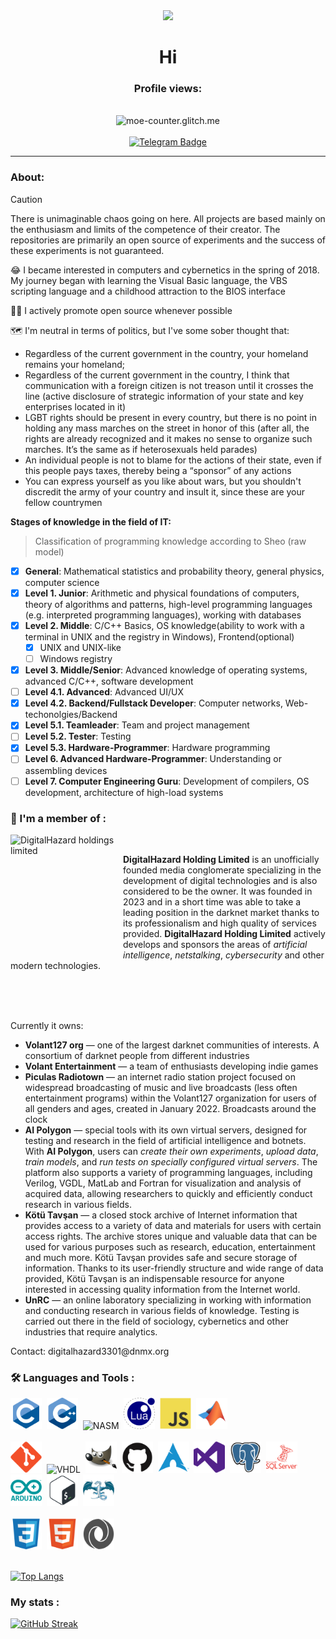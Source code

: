 <div id="header" align="center">
  	<img src="https://media.giphy.com/media/QXJk9Nsk3YvqwQsPZs/giphy.gif" width="300"/>
  	<h1>Hi</h1>
  	<div id="badges">
		<h3> Profile views: </h3><br>
		<img src="https://moe-counter.glitch.me/get/@MSIborisyeltsin.github.readme" alt="moe-counter.glitch.me"/>
		<br><br>
  		<a href="https://t.me/femboyattack"><img src="https://img.shields.io/badge/Telegram-blue?logo=telegram&logoColor=white&style=for-the-badge" alt="Telegram Badge"/></a>
	</div>
</div>

---
### About:

> [!CAUTION]
> There is unimaginable chaos going on here. All projects are based mainly on the enthusiasm and limits of the competence of their creator. The repositories are primarily an open source of experiments and the success of these experiments is not guaranteed.

:joy: I became interested in computers and cybernetics in the spring of 2018. My journey began with learning the Visual Basic language, the VBS scripting language and a childhood attraction to the BIOS interface

:pirate_flag: I actively promote open source whenever possible

:world_map: I'm neutral in terms of politics, but I've some sober thought that: 
- Regardless of the current government in the country, your homeland remains your homeland;
- Regardless of the current government in the country, I think that communication with a foreign citizen is not treason until it crosses the line (active disclosure of strategic information of your state and key enterprises located in it)
- LGBT rights should be present in every country, but there is no point in holding any mass marches on the street in honor of this (after all, the rights are already recognized and it makes no sense to organize such marches. It’s the same as if heterosexuals held parades)
- An individual people is not to blame for the actions of their state, even if this people pays taxes, thereby being a “sponsor” of any actions
- You can express yourself as you like about wars, but you shouldn't discredit the army of your country and insult it, since these are your fellow countrymen

**Stages of knowledge in the field of IT:**
> Classification of programming knowledge according to Sheo (raw model)

- [x] **General**: Mathematical statistics and probability theory, general physics, computer science
- [x] **Level 1. Junior**: Arithmetic and physical foundations of computers, theory of algorithms and patterns, high-level programming languages (e.g. interpreted programming languages), working with databases
- [x] **Level 2. Middle**: C/C++ Basics, OS knowledge(ability to work with a terminal in UNIX and the registry in Windows), Frontend(optional)
	- [x] UNIX and UNIX-like
	- [ ] Windows registry
- [x] **Level 3. Middle/Senior**: Advanced knowledge of operating systems, advanced C/C++, software development
- [ ] **Level 4.1. Advanced**: Advanced UI/UX
- [x] **Level 4.2. Backend/Fullstack Developer**: Computer networks, Web-techonolgies/Backend
- [x] **Level 5.1. Teamleader**: Team and project management
- [ ] **Level 5.2. Tester**: Testing
- [x] **Level 5.3. Hardware-Programmer**: Hardware programming
- [ ] **Level 6. Advanced Hardware-Programmer**: Understanding or assembling devices
- [ ] **Level 7. Computer Engineering Guru**: Development of compilers, OS development, architecture of high-load systems

### :briefcase: I'm a member of :
<div>
	<img src="https://github.com/MSIborisyeltsin/MSIborisyeltsin/assets/95223648/c761c4bf-fbfb-47bf-9714-b310ff3212dd" title="DigitalHazard" alt="DigitalHazard holdings limited" width="180" height="200" align="left"></img> <br>
	<p><b>DigitalHazard Holding Limited</b> is an unofficially founded media conglomerate specializing in the development of digital technologies and is also considered to be the owner. It was founded in 2023 and in a short time was able to take a leading position in the darknet market thanks to its professionalism and high quality of services provided. <b>DigitalHazard Holding Limited</b> actively develops and sponsors the areas of <i>artificial intelligence</i>, <i>netstalking</i>, <i>cybersecurity</i> and other modern technologies.</p>
	<br><br><br>
	<p>Currently it owns:</p>
	<ul>
		<li><b>Volant127 org</b> — one of the largest darknet communities of interests. A consortium of darknet people from different industries</li>
		<li><b>Volant Entertainment</b> — a team of enthusiasts developing indie games</li>
		<li><b>Piculas Radiotown</b> — an internet radio station project focused on widespread broadcasting of music and live broadcasts (less often entertainment programs) within the Volant127 organization for users of all genders and ages, created in January 2022. Broadcasts around the clock</li>
		<li><b>AI Polygon</b> — special tools with its own virtual servers, designed for testing and research in the field of artificial intelligence and botnets. With <b>AI Polygon</b>, users can <i>create their own experiments</i>, <i>upload data</i>, <i>train models</i>, and <i>run tests on specially configured virtual servers</i>. The platform also supports a variety of programming languages, including Verilog, VGDL, MatLab and Fortran for visualization and analysis of acquired data, allowing researchers to quickly and efficiently conduct research in various fields.</li>
		<li><b>Kötü Tavşan</b> — a closed stock archive of Internet information that provides access to a variety of data and materials for users with certain access rights. The archive stores unique and valuable data that can be used for various purposes such as research, education, entertainment and much more. Kötü Tavşan provides safe and secure storage of information. Thanks to its user-friendly structure and wide range of data provided, Kötü Tavşan is an indispensable resource for anyone interested in accessing quality information from the Internet world.</li>
		<li><b>UnRC</b> — an online laboratory specializing in working with information and conducting research in various fields of knowledge. Testing is carried out there in the field of sociology, cybernetics and other industries that require analytics.</li>
	</ul>
</div>
Contact: digitalhazard3301@dnmx.org

### :hammer_and_wrench: Languages and Tools :
<div>
  	<img src="https://github.com/devicons/devicon/blob/master/icons/c/c-original.svg" title="C" alt="C" width="50" height="50"/>&nbsp;
	<img src="https://github.com/devicons/devicon/blob/master/icons/cplusplus/cplusplus-original.svg" title="C++" alt="C++" width="50" height="50"/>&nbsp;
	<img src="https://seeklogo.com/images/N/netwide-assembler-nasm-logo-EC5B1109AC-seeklogo.com.png" title="NASM" alt="NASM" width="50" height="50"/>&nbsp;
	<img src="https://github.com/devicons/devicon/blob/master/icons/lua/lua-original.svg" title="Lua" alt="Lua" width="50" height="50"/>&nbsp;
	<img src="https://github.com/devicons/devicon/blob/master/icons/javascript/javascript-original.svg" title="JS" alt="JavaScript" width="50" height="50"/>&nbsp;
	<img src="https://github.com/devicons/devicon/blob/master/icons/matlab/matlab-original.svg" title="Matlab" alt="Matlab" width="50" height="50"/>&nbsp;
	<br><br>
	<img src="https://github.com/devicons/devicon/blob/master/icons/git/git-original.svg" title="Git" alt="Git" width="50" height="50"/>&nbsp;
	<img src="https://github.com/MSIborisyeltsin/MSIborisyeltsin/assets/95223648/fd797ef3-19ac-47d7-99cd-0f02729fdf55" title="VHDL" alt="VHDL" width="50" height="50"/>&nbsp;
	<img src="https://github.com/devicons/devicon/blob/master/icons/gimp/gimp-original.svg" title="GIMP" alt="GIMP" width="50" height="50"/>&nbsp;
	<img src="https://github.com/devicons/devicon/blob/master/icons/github/github-original.svg" title="GitHub" alt="GitHub" width="50" height="50"/>&nbsp;
	<img src="https://github.com/devicons/devicon/blob/master/icons/archlinux/archlinux-original.svg" title="Arch" alt="MyOS" width="50" height="50"/>&nbsp;
	<img src="https://github.com/devicons/devicon/blob/master/icons/visualstudio/visualstudio-plain.svg" title="VS" alt="VisualStudio" width="50" height="50"/>&nbsp;
	<img src="https://github.com/devicons/devicon/blob/master/icons/postgresql/postgresql-original.svg" title="SQL" alt="PostrgeSQL" width="50" height="50"/>&nbsp;
	<img src="https://github.com/devicons/devicon/blob/master/icons/microsoftsqlserver/microsoftsqlserver-plain-wordmark.svg" title="SQL" alt="TSQL" width="50" height="50"/>&nbsp;
	<img src="https://github.com/devicons/devicon/blob/master/icons/arduino/arduino-original-wordmark.svg" title="Arduino" alt="Arduino" width="50" height="50"/>&nbsp
	<img src="https://github.com/devicons/devicon/blob/master/icons/bash/bash-original.svg" title="Bash" alt="Bash" width="50" height="50"/>&nbsp;
 	<img src="https://github.com/devicons/devicon/blob/master/icons/llvm/llvm-original.svg" title="Clang" alt="Clang" width="50" height="50"/>&nbsp;
	<br><br>
	<img src="https://github.com/devicons/devicon/blob/master/icons/css3/css3-original.svg" title="CSS3" alt="CSS3" width="50" height="50"/>&nbsp;
	<img src="https://github.com/devicons/devicon/blob/master/icons/html5/html5-original.svg" title="HTML5" alt="HTML5" width="50" height="50"/>&nbsp;
 	<img src="https://github.com/devicons/devicon/blob/master/icons/json/json-plain.svg" title="JSON" alt="JSON" width="50" height="50"/>&nbsp;
	
</div>
<br>

[![Top Langs](https://github-readme-stats.vercel.app/api/top-langs/?username=MSIborisyeltsin&layout=compact&theme=neon)](https://github.com/anuraghazra/github-readme-stats)

### My stats :

[![GitHub Streak](http://github-readme-streak-stats.herokuapp.com?user=MSIborisyeltsin&theme=neon&hide_border=%D0%9B%D0%9E%D0%96%D0%AC&border_radius=5&locale=en&card_width=500)](https://git.io/streak-stats)
